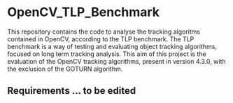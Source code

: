 # OpenCV_TLP_Benchmark

This repository contains the code to analyse the tracking algoritms contained in OpenCV, 
according to the TLP benchmark. The TLP benchmark is a way of testing and evaluating object tracking algorithms, 
focused on long term tracking analysis. This aim of this project is the evaluation of the OpenCV tracking algorithms, 
present in version 4.3.0, with the exclusion of the GOTURN algorithm.

## Requirements ... to be edited
